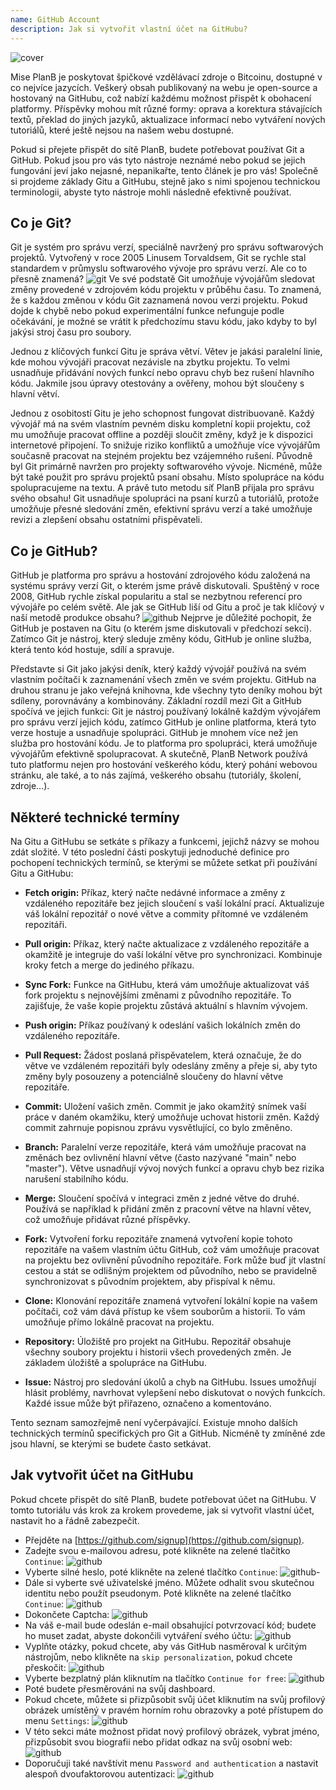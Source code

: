 ```yaml
---
name: GitHub Account
description: Jak si vytvořit vlastní účet na GitHubu?
---
```


![cover](assets/cover.webp)

Mise PlanB je poskytovat špičkové vzdělávací zdroje o Bitcoinu, dostupné v co nejvíce jazycích. Veškerý obsah publikovaný na webu je open-source a hostovaný na GitHubu, což nabízí každému možnost přispět k obohacení platformy. Příspěvky mohou mít různé formy: oprava a korektura stávajících textů, překlad do jiných jazyků, aktualizace informací nebo vytváření nových tutoriálů, které ještě nejsou na našem webu dostupné.

Pokud si přejete přispět do sítě PlanB, budete potřebovat používat Git a GitHub. Pokud jsou pro vás tyto nástroje neznámé nebo pokud se jejich fungování jeví jako nejasné, nepanikařte, tento článek je pro vás! Společně si projdeme základy Gitu a GitHubu, stejně jako s nimi spojenou technickou terminologii, abyste tyto nástroje mohli následně efektivně používat.

## Co je Git?

Git je systém pro správu verzí, speciálně navržený pro správu softwarových projektů. Vytvořený v roce 2005 Linusem Torvaldsem, Git se rychle stal standardem v průmyslu softwarového vývoje pro správu verzí. Ale co to přesně znamená?
![git](assets/11.webp)
Ve své podstatě Git umožňuje vývojářům sledovat změny provedené v zdrojovém kódu projektu v průběhu času. To znamená, že s každou změnou v kódu Git zaznamená novou verzi projektu. Pokud dojde k chybě nebo pokud experimentální funkce nefunguje podle očekávání, je možné se vrátit k předchozímu stavu kódu, jako kdyby to byl jakýsi stroj času pro soubory.

Jednou z klíčových funkcí Gitu je správa větví. Větev je jakási paralelní linie, kde mohou vývojáři pracovat nezávisle na zbytku projektu. To velmi usnadňuje přidávání nových funkcí nebo opravu chyb bez rušení hlavního kódu. Jakmile jsou úpravy otestovány a ověřeny, mohou být sloučeny s hlavní větví.

Jednou z osobitostí Gitu je jeho schopnost fungovat distribuovaně. Každý vývojář má na svém vlastním pevném disku kompletní kopii projektu, což mu umožňuje pracovat offline a později sloučit změny, když je k dispozici internetové připojení. To snižuje riziko konfliktů a umožňuje více vývojářům současně pracovat na stejném projektu bez vzájemného rušení.
Původně byl Git primárně navržen pro projekty softwarového vývoje. Nicméně, může být také použit pro správu projektů psaní obsahu. Místo spolupráce na kódu spolupracujeme na textu. A právě tuto metodu síť PlanB přijala pro správu svého obsahu! Git usnadňuje spolupráci na psaní kurzů a tutoriálů, protože umožňuje přesné sledování změn, efektivní správu verzí a také umožňuje revizi a zlepšení obsahu ostatními přispěvateli.
## Co je GitHub?

GitHub je platforma pro správu a hostování zdrojového kódu založená na systému správy verzí Git, o kterém jsme právě diskutovali. Spuštěný v roce 2008, GitHub rychle získal popularitu a stal se nezbytnou referencí pro vývojáře po celém světě. Ale jak se GitHub liší od Gitu a proč je tak klíčový v naší metodě produkce obsahu?
![github](assets/12.webp)
Nejprve je důležité pochopit, že GitHub je postaven na Gitu (o kterém jsme diskutovali v předchozí sekci). Zatímco Git je nástroj, který sleduje změny kódu, GitHub je online služba, která tento kód hostuje, sdílí a spravuje.

Představte si Git jako jakýsi deník, který každý vývojář používá na svém vlastním počítači k zaznamenání všech změn ve svém projektu. GitHub na druhou stranu je jako veřejná knihovna, kde všechny tyto deníky mohou být sdíleny, porovnávány a kombinovány.
Základní rozdíl mezi Git a GitHub spočívá ve jejich funkci: Git je nástroj používaný lokálně každým vývojářem pro správu verzí jejich kódu, zatímco GitHub je online platforma, která tyto verze hostuje a usnadňuje spolupráci.
GitHub je mnohem více než jen služba pro hostování kódu. Je to platforma pro spolupráci, která umožňuje vývojářům efektivně spolupracovat. A skutečně, PlanB Network používá tuto platformu nejen pro hostování veškerého kódu, který pohání webovou stránku, ale také, a to nás zajímá, veškerého obsahu (tutoriály, školení, zdroje...).

## Některé technické termíny

Na Gitu a GitHubu se setkáte s příkazy a funkcemi, jejichž názvy se mohou zdát složité. V této poslední části poskytuji jednoduché definice pro pochopení technických termínů, se kterými se můžete setkat při používání Gitu a GitHubu:

- **Fetch origin:** Příkaz, který načte nedávné informace a změny z vzdáleného repozitáře bez jejich sloučení s vaší lokální prací. Aktualizuje váš lokální repozitář o nové větve a commity přítomné ve vzdáleném repozitáři.

- **Pull origin:** Příkaz, který načte aktualizace z vzdáleného repozitáře a okamžitě je integruje do vaší lokální větve pro synchronizaci. Kombinuje kroky fetch a merge do jediného příkazu.
- **Sync Fork:** Funkce na GitHubu, která vám umožňuje aktualizovat váš fork projektu s nejnovějšími změnami z původního repozitáře. To zajišťuje, že vaše kopie projektu zůstává aktuální s hlavním vývojem.
- **Push origin:** Příkaz používaný k odeslání vašich lokálních změn do vzdáleného repozitáře.

- **Pull Request:** Žádost poslaná přispěvatelem, která označuje, že do větve ve vzdáleném repozitáři byly odeslány změny a přeje si, aby tyto změny byly posouzeny a potenciálně sloučeny do hlavní větve repozitáře.

- **Commit:** Uložení vašich změn. Commit je jako okamžitý snímek vaší práce v daném okamžiku, který umožňuje uchovat historii změn. Každý commit zahrnuje popisnou zprávu vysvětlující, co bylo změněno.

- **Branch:** Paralelní verze repozitáře, která vám umožňuje pracovat na změnách bez ovlivnění hlavní větve (často nazývané "main" nebo "master"). Větve usnadňují vývoj nových funkcí a opravu chyb bez rizika narušení stabilního kódu.

- **Merge:** Sloučení spočívá v integraci změn z jedné větve do druhé. Používá se například k přidání změn z pracovní větve na hlavní větev, což umožňuje přidávat různé příspěvky.

- **Fork:** Vytvoření forku repozitáře znamená vytvoření kopie tohoto repozitáře na vašem vlastním účtu GitHub, což vám umožňuje pracovat na projektu bez ovlivnění původního repozitáře. Fork může buď jít vlastní cestou a stát se odlišným projektem od původního, nebo se pravidelně synchronizovat s původním projektem, aby přispíval k němu.

- **Clone:** Klonování repozitáře znamená vytvoření lokální kopie na vašem počítači, což vám dává přístup ke všem souborům a historii. To vám umožňuje přímo lokálně pracovat na projektu.

- **Repository:** Úložiště pro projekt na GitHubu. Repozitář obsahuje všechny soubory projektu i historii všech provedených změn. Je základem úložiště a spolupráce na GitHubu.

- **Issue:** Nástroj pro sledování úkolů a chyb na GitHubu. Issues umožňují hlásit problémy, navrhovat vylepšení nebo diskutovat o nových funkcích. Každé issue může být přiřazeno, označeno a komentováno.

Tento seznam samozřejmě není vyčerpávající. Existuje mnoho dalších technických termínů specifických pro Git a GitHub. Nicméně ty zmíněné zde jsou hlavní, se kterými se budete často setkávat.

## Jak vytvořit účet na GitHubu

Pokud chcete přispět do sítě PlanB, budete potřebovat účet na GitHubu. V tomto tutoriálu vás krok za krokem provedeme, jak si vytvořit vlastní účet, nastavit ho a řádně zabezpečit.

- Přejděte na [https://github.com/signup](https://github.com/signup). 
- Zadejte svou e-mailovou adresu, poté klikněte na zelené tlačítko `Continue`:
![github](assets/1.webp)
- Vyberte silné heslo, poté klikněte na zelené tlačítko `Continue`:
![github-](assets/2.webp)
- Dále si vyberte své uživatelské jméno. Můžete odhalit svou skutečnou identitu nebo použít pseudonym. Poté klikněte na zelené tlačítko `Continue`:
![github](assets/3.webp)
- Dokončete Captcha:
![github](assets/4.webp)
- Na váš e-mail bude odeslán e-mail obsahující potvrzovací kód; budete ho muset zadat, abyste dokončili vytváření svého účtu:
![github](assets/5.webp)
- Vyplňte otázky, pokud chcete, aby vás GitHub nasměroval k určitým nástrojům, nebo klikněte na `skip personalization`, pokud chcete přeskočit:
![github](assets/6.webp)
- Vyberte bezplatný plán kliknutím na tlačítko `Continue for free`:
![github](assets/7.webp)
- Poté budete přesměrováni na svůj dashboard. 
- Pokud chcete, můžete si přizpůsobit svůj účet kliknutím na svůj profilový obrázek umístěný v pravém horním rohu obrazovky a poté přístupem do menu `Settings`:
![github](assets/8.webp)
- V této sekci máte možnost přidat nový profilový obrázek, vybrat jméno, přizpůsobit svou biografii nebo přidat odkaz na svůj osobní web:
![github](assets/9.webp)
- Doporučuji také navštívit menu `Password and authentication` a nastavit alespoň dvoufaktorovou autentizaci:
![github](assets/10.webp)

